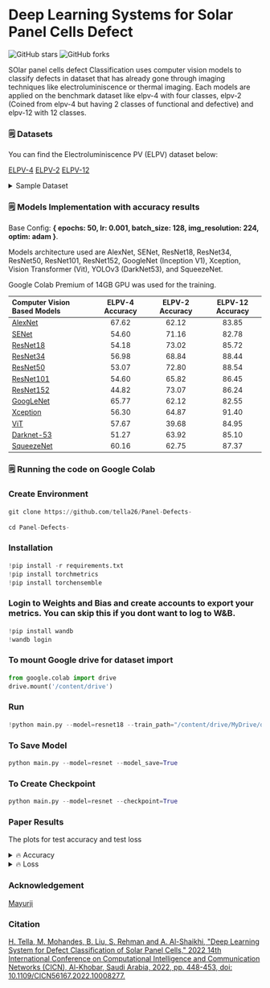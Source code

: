 # Deep Learning Systems for Solar Panel Cells Defect 

![GitHub stars](https://img.shields.io/github/stars/tella26/Panel-Defects-?style=social)
![GitHub forks](https://img.shields.io/github/forks/tella26/Panel-Defects-?style=social)


<!-- ![Image Classification Using Deep Learning](Images/cnn.jpg) -->

SOlar panel cells defect Classification uses computer vision models to classify defects in dataset that has already gone through imaging techniques like electroluminiscence or thermal imaging. Each models are applied on the benchmark dataset like elpv-4 with four classes, elpv-2 (Coined from elpv-4 but having 2 classes of functional and defective) and elpv-12 with 12 classes.

### 🗒 Datasets
You can find the Electroluminiscence PV (ELPV) dataset below:

[ELPV-4](https://drive.google.com/drive/folders/1sV79hmUzhJmufm1-69l9nbFt3mmvs9S-?usp=share_link)
[ELPV-2](https://drive.google.com/drive/folders/1tMi2dGcwTu_paL07YqQMkv4c8hvVWcyT?usp=share_link)
[ELPV-12](https://drive.google.com/drive/folders/150Pxn6sGFSCreA3VE4i0LlezDoUmccYH?usp=share_link)

<details>
  <summary>Sample Dataset </summary>
<p>
  
    The Elpv-12 dataset classifications with 11 defect classes including non defect class.
</p>
 <img src="plot/Model losses.png" alt="dataset">
</details>

### 🗒 Models Implementation with accuracy results

Base Config: **{ epochs: 50, lr: 0.001, batch_size: 128, img_resolution: 224, optim: adam }**. 

Models architecture used are AlexNet, SENet, ResNet18, ResNet34, ResNet50,
ResNet101, ResNet152, GoogleNet (Inception V1), Xception, Vision
Transformer (Vit), YOLOv3 (DarkNet53), and SqueezeNet. 

Google Colab Premium of 14GB GPU was used for the training.

| Computer Vision Based Models   | ELPV-4 Accuracy | ELPV-2 Accuracy | ELPV-12 Accuracy |
| :---        | :----:       | :----:       | :----:       | 
| [AlexNet](https://papers.nips.cc/paper/2012/hash/c399862d3b9d6b76c8436e924a68c45b-Abstract.html")| 67.62 | 62.12 | 83.85 |
| [SENet](https://arxiv.org/abs/1709.01507)   | 54.60 | 71.16 | 82.78 | 
| [ResNet18](https://arxiv.org/abs/1512.03385)  | 54.18 | 73.02 | 85.72 |
| [ResNet34](https://arxiv.org/abs/1512.03385)  | 56.98 | 68.84 | 88.44 |
| [ResNet50](https://arxiv.org/abs/1512.03385)  | 53.07 | 72.80 | 88.54 |
| [ResNet101](https://arxiv.org/abs/1512.03385)  | 54.60 | 65.82 | 86.45 |
| [ResNet152](https://arxiv.org/abs/1512.03385)  | 44.82 | 73.07 | 86.24 |
| [GoogLeNet](https://arxiv.org/abs/1409.4842)   | 65.77 | 62.12 | 82.55 | 
| [Xception](https://arxiv.org/abs/1610.02357)   | 56.30 | 64.87 | 91.40 | 
| [ViT](https://arxiv.org/abs/2010.11929)   | 57.67 | 39.68 | 84.95 |
| [Darknet-53](https://arxiv.org/pdf/1804.02767.pdf)   | 51.27 | 63.92 | 85.10 |
| [SqueezeNet](https://arxiv.org/abs/1602.07360v4)   | 60.16 | 62.75 | 87.37 | 




### 🗒 Running the code on Google Colab

<!--##########################################################################################-->

### Create Environment
```python
git clone https://github.com/tella26/Panel-Defects- 
```
```python
cd Panel-Defects-
```
### Installation
```python
!pip install -r requirements.txt
!pip install torchmetrics
!pip install torchensemble
```

### Login to Weights and Bias and create accounts to export your metrics. You can skip this if you dont want to log to W&B.
```python
!pip install wandb
!wandb login
```
### To mount Google drive for dataset import
```python
from google.colab import drive
drive.mount('/content/drive')
```

### Run
```python
!python main.py --model=resnet18 --train_path="/content/drive/MyDrive/dataset/train_data" --test_path="/content/drive/MyDrive/dataset/test_data" 
```
### To Save Model
```python
python main.py --model=resnet --model_save=True
```
### To Create Checkpoint
```python
python main.py --model=resnet --checkpoint=True
```

<!--##########################################################################################-->

### Paper Results
The plots for test accuracy and  test loss 

<details>
  <summary>🔥 Accuracy </summary>
<p>
  
    Accuracy results on the elpv-2 dataset

</p>
 <img src="plot/Model_Accuracy.png" alt="Accuracy">
</details>

<details>
  <summary>🔥 Loss </summary>
<p>
  
    Loss plot results on the elpv-2 dataset

</p>
 <img src="plot/Model losses.png" alt="Loss">
</details>

<!--##########################################################################################-->


### Acknowledgement
[Mayurji](https://github.com/Mayurji/Image-Classification-PyTorch.git)

### Citation
[H. Tella, M. Mohandes, B. Liu, S. Rehman and A. Al-Shaikhi, "Deep Learning System for Defect Classification of Solar Panel Cells," 2022 14th International Conference on Computational Intelligence and Communication Networks (CICN),
Al-Khobar, Saudi Arabia, 2022, pp. 448-453, doi: 10.1109/CICN56167.2022.10008277.](https://ieeexplore.ieee.org/document/10008277/metrics#metrics)

